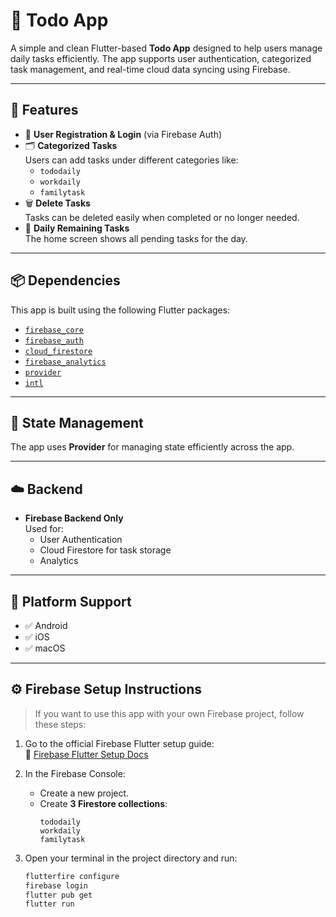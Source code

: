 # 📝 Todo App

A simple and clean Flutter-based **Todo App** designed to help users manage daily tasks efficiently. The app supports user authentication, categorized task management, and real-time cloud data syncing using Firebase.

---

## 🚀 Features

- 🔐 **User Registration & Login** (via Firebase Auth)
- 🗂️ **Categorized Tasks**  
  Users can add tasks under different categories like:
  - `tododaily`
  - `workdaily`
  - `familytask`
- 🗑️ **Delete Tasks**  
  Tasks can be deleted easily when completed or no longer needed.
- 📅 **Daily Remaining Tasks**  
  The home screen shows all pending tasks for the day.

---

## 📦 Dependencies

This app is built using the following Flutter packages:

- [`firebase_core`](https://pub.dev/packages/firebase_core)
- [`firebase_auth`](https://pub.dev/packages/firebase_auth)
- [`cloud_firestore`](https://pub.dev/packages/cloud_firestore)
- [`firebase_analytics`](https://pub.dev/packages/firebase_analytics)
- [`provider`](https://pub.dev/packages/provider)
- [`intl`](https://pub.dev/packages/intl)

---

## 🧠 State Management

The app uses **Provider** for managing state efficiently across the app.

---

## ☁️ Backend

- **Firebase Backend Only**  
  Used for:
  - User Authentication
  - Cloud Firestore for task storage
  - Analytics

---

## 🎯 Platform Support

- ✅ Android  
- ✅ iOS  
- ✅ macOS  

---

## ⚙️ Firebase Setup Instructions

> If you want to use this app with your own Firebase project, follow these steps:

1. Go to the official Firebase Flutter setup guide:  
   📄 [Firebase Flutter Setup Docs](https://firebase.google.com/docs/flutter/setup?platform=ios)

2. In the Firebase Console:
   - Create a new project.
   - Create **3 Firestore collections**:
     ```
     tododaily
     workdaily
     familytask
     ```

3. Open your terminal in the project directory and run:
   ```bash
   flutterfire configure
   firebase login
   flutter pub get
   flutter run
